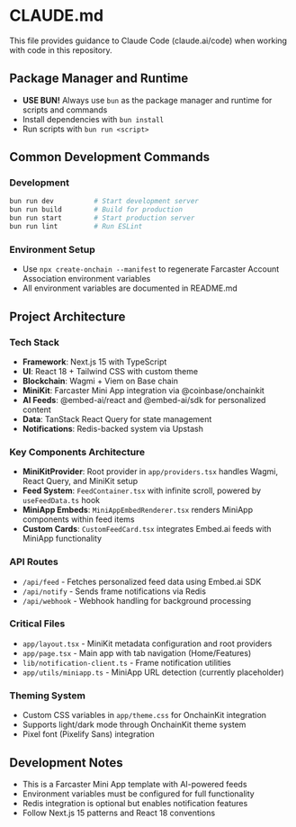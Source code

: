 # CLAUDE.md

This file provides guidance to Claude Code (claude.ai/code) when working with code in this repository.

## Package Manager and Runtime
- **USE BUN!** Always use `bun` as the package manager and runtime for scripts and commands
- Install dependencies with `bun install` 
- Run scripts with `bun run <script>`

## Common Development Commands

### Development
```bash
bun run dev          # Start development server
bun run build        # Build for production  
bun run start        # Start production server
bun run lint         # Run ESLint
```

### Environment Setup
- Use `npx create-onchain --manifest` to regenerate Farcaster Account Association environment variables
- All environment variables are documented in README.md

## Project Architecture

### Tech Stack
- **Framework**: Next.js 15 with TypeScript
- **UI**: React 18 + Tailwind CSS with custom theme
- **Blockchain**: Wagmi + Viem on Base chain
- **MiniKit**: Farcaster Mini App integration via @coinbase/onchainkit
- **AI Feeds**: @embed-ai/react and @embed-ai/sdk for personalized content
- **Data**: TanStack React Query for state management
- **Notifications**: Redis-backed system via Upstash

### Key Components Architecture
- **MiniKitProvider**: Root provider in `app/providers.tsx` handles Wagmi, React Query, and MiniKit setup
- **Feed System**: `FeedContainer.tsx` with infinite scroll, powered by `useFeedData.ts` hook
- **MiniApp Embeds**: `MiniAppEmbedRenderer.tsx` renders MiniApp components within feed items
- **Custom Cards**: `CustomFeedCard.tsx` integrates Embed.ai feeds with MiniApp functionality

### API Routes
- `/api/feed` - Fetches personalized feed data using Embed.ai SDK
- `/api/notify` - Sends frame notifications via Redis
- `/api/webhook` - Webhook handling for background processing

### Critical Files
- `app/layout.tsx` - MiniKit metadata configuration and root providers
- `app/page.tsx` - Main app with tab navigation (Home/Features)
- `lib/notification-client.ts` - Frame notification utilities
- `app/utils/miniapp.ts` - MiniApp URL detection (currently placeholder)

### Theming System
- Custom CSS variables in `app/theme.css` for OnchainKit integration
- Supports light/dark mode through OnchainKit theme system
- Pixel font (Pixelify Sans) integration

## Development Notes
- This is a Farcaster Mini App template with AI-powered feeds
- Environment variables must be configured for full functionality
- Redis integration is optional but enables notification features
- Follow Next.js 15 patterns and React 18 conventions
